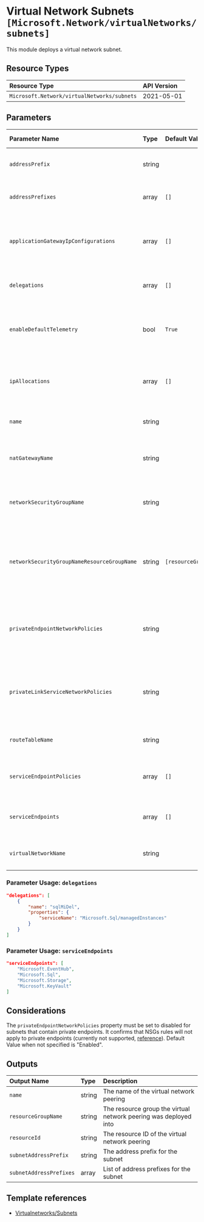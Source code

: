 # Virtual Network Subnets `[Microsoft.Network/virtualNetworks/subnets]`

This module deploys a virtual network subnet.

## Resource Types

| Resource Type | API Version |
| :-- | :-- |
| `Microsoft.Network/virtualNetworks/subnets` | 2021-05-01 |

## Parameters

| Parameter Name | Type | Default Value | Possible Values | Description |
| :-- | :-- | :-- | :-- | :-- |
| `addressPrefix` | string |  |  | Required. The address prefix for the subnet. |
| `addressPrefixes` | array | `[]` |  | Optional. List of address prefixes for the subnet. |
| `applicationGatewayIpConfigurations` | array | `[]` |  | Optional. Application gateway IP configurations of virtual network resource. |
| `delegations` | array | `[]` |  | Optional. The delegations to enable on the subnet |
| `enableDefaultTelemetry` | bool | `True` |  | Optional. Enable telemetry via the Customer Usage Attribution ID (GUID). |
| `ipAllocations` | array | `[]` |  | Optional. Array of IpAllocation which reference this subnet |
| `name` | string |  |  | Optional. The Name of the subnet resource. |
| `natGatewayName` | string |  |  | Optional. The name of the NAT Gateway to use for the subnet |
| `networkSecurityGroupName` | string |  |  | Optional. The network security group to assign to the subnet |
| `networkSecurityGroupNameResourceGroupName` | string | `[resourceGroup().name]` |  | Optional. Resource Group where NSGs are deployed, if different than VNET Resource Group. |
| `privateEndpointNetworkPolicies` | string |  | `[Disabled, Enabled, ]` | Optional. enable or disable apply network policies on private end point in the subnet. |
| `privateLinkServiceNetworkPolicies` | string |  | `[Disabled, Enabled, ]` | Optional. enable or disable apply network policies on private link service in the subnet. |
| `routeTableName` | string |  |  | Optional. The route table to assign to the subnet |
| `serviceEndpointPolicies` | array | `[]` |  | Optional. An array of service endpoint policies. |
| `serviceEndpoints` | array | `[]` |  | Optional. The service endpoints to enable on the subnet |
| `virtualNetworkName` | string |  |  | Required. The name of the parent virtual network |

### Parameter Usage: `delegations`

```json
"delegations": [
    {
        "name": "sqlMiDel",
        "properties": {
            "serviceName": "Microsoft.Sql/managedInstances"
        }
    }
]
```

### Parameter Usage: `serviceEndpoints`

```json
"serviceEndpoints": [
    "Microsoft.EventHub",
    "Microsoft.Sql",
    "Microsoft.Storage",
    "Microsoft.KeyVault"
]
```

## Considerations

The `privateEndpointNetworkPolicies` property must be set to disabled for subnets that contain private endpoints. It confirms that NSGs rules will not apply to private endpoints (currently not supported, [reference](https://docs.microsoft.com/en-us/azure/private-link/private-endpoint-overview#limitations)). Default Value when not specified is "Enabled".


## Outputs

| Output Name | Type | Description |
| :-- | :-- | :-- |
| `name` | string | The name of the virtual network peering |
| `resourceGroupName` | string | The resource group the virtual network peering was deployed into |
| `resourceId` | string | The resource ID of the virtual network peering |
| `subnetAddressPrefix` | string | The address prefix for the subnet |
| `subnetAddressPrefixes` | array | List of address prefixes for the subnet |

## Template references

- [Virtualnetworks/Subnets](https://docs.microsoft.com/en-us/azure/templates/Microsoft.Network/2021-05-01/virtualNetworks/subnets)
